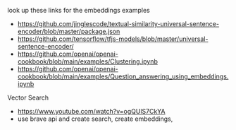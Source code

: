 look up these links for the embeddings examples

- https://github.com/jinglescode/textual-similarity-universal-sentence-encoder/blob/master/package.json
- https://github.com/tensorflow/tfjs-models/blob/master/universal-sentence-encoder/
- https://github.com/openai/openai-cookbook/blob/main/examples/Clustering.ipynb
- https://github.com/openai/openai-cookbook/blob/main/examples/Question_answering_using_embeddings.ipynb

Vector Search

- https://www.youtube.com/watch?v=ogQUlS7CkYA
- use brave api and create search, create embeddings, 